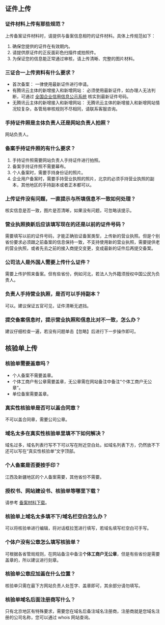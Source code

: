 ## 证件上传

### 证件材料上传有那些规范？

上传备案证件材料时，请提供与备案信息相符的证件材料。具体上传规范如下：

1. 确保您提供的证件在有效期内。
2. 请提供原证件的正反面彩色扫描件或拍照件。
3. 为保证您的信息能正常通过审核，请上传清晰、完整的图片材料。

### 三证合一上传资料有什么要求？

- 首次备案： 一律使用最新证件进行申请。
- 有腾讯云主体的新增接入和新增网站： 必须使用最新证件，如办理人无法判断，可通过 [全国企业信用信息公示系统](http://www.gsxt.gov.cn/index.html) 核实到最新证件号码。
- 无腾讯云主体的新增接入和新增网站： 无腾讯云主体的新增接入和新增网站情况较复杂，各管局审核规则不尽相同，请联系客服咨询。

### 手持证件照是主体负责人还是网站负责人拍照？

网站负责人。

### 备案手持证件照的有什么要求？

1. 手持证件照需要网站负责人手持证件进行拍照。
2. 备案手持证件照不需要幕布。
3. 个人备案时，需要手持身份证的照片。 
4. 企业用户备案时，需要手持营业执照的照片，北京的必须手持营业执照的副本，其他地区的手持副本或者正本都可以。 

### 上传证件没有问题，一直提示与所填信息不一致如何处理？

核实信息是否一致，图片是否清晰，如果没有问题，可忽略该提示。 

### 营业执照换新后应该填写现在的还是以前的证件号码？

需要填写以前的证件号码，才能正确验证备案类型，上传新的营业执照。但是个别省份要求必须跟之前备案的信息保持一致，不支持使用新的营业执照，需要提供老的营业执照，或者先去之前的接入商提交变更，变成最新的证件后再提交备案。 

### 公司法人是外国人需要上传什么证件？

需要上传护照来备案。但有些省份，例如河北，若法人为外籍须授权中国公民为负责人。 

### 负责人手持营业执照，是否可以手持副本？

可以。建议保证五官可见，证件清晰无遮挡。

### 提交备案信息时，提示营业执照和信息比对不一致，怎么办？

建议仔细检查一遍，若没有问题单击【忽略】后进行下一步操作即可。 


## 核验单上传

### 核验单需要盖章吗？

- 个人备案不需要盖章。
- 个体工商户有公章需要盖章，无公章需在网站备注中备注“个体工商户无公章”。
- 单位备案需要盖章。

### 真实性核验单是否可以盖合同章？

不可以盖合同章，需要公司公章。 

### 域名太多在真实性核验单里填不下如何解决？

域名过多，域名列表行写不下可以写在附近空白处。如域名列表下方，仍然放不下还可以写在“真实性核验单”文字顶部。

### 个人备案是否要按手印？

江西及新疆地区的个人备案需要，其他省份不需要。

### 授权书、网站建设书、核验单等哪里下载？

请参考 [备案材料下载](https://cloud.tencent.com/document/product/243/14968)。

### 核验单上域名太多填不下/域名栏空白怎么办？

可以将核验单进行编辑，将对话框拉宽进行填写，若域名填写栏空白可手写。 

### 个体户没有公章怎么填写核验单？

可根据各省管局规则，在网站备注中备注**个体工商户无公章**，但是有些省份是需要盖章的，所以建议进行刻章。

### 核验单公章应加盖在什么位置？

核验单只需在最下方网站负责人处签字、盖章即可，其余部分请勿填写。 

### 核验单域名后面注册商写什么？

只有北京地区有特殊要求，需要您在域名后备注域名注册商，注册商就是您域名注册的公司名称，您可以通过 whois 网站查询。 
